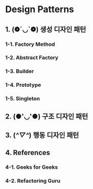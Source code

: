 # Design Patterns

## 1. (❁´◡`❁) 생성 디자인 패턴

### 1-1. Factory Method
### 1-2. Abstract Factory
### 1-3. Builder
### 1-4. Prototype
### 1-5. Singleton

## 2. (●'◡'●) 구조 디자인 패턴


## 3. (*^▽^*) 행동 디자인 패턴

## 4. References

### 4-1. Geeks for Geeks

### 4-2. Refactoring Guru